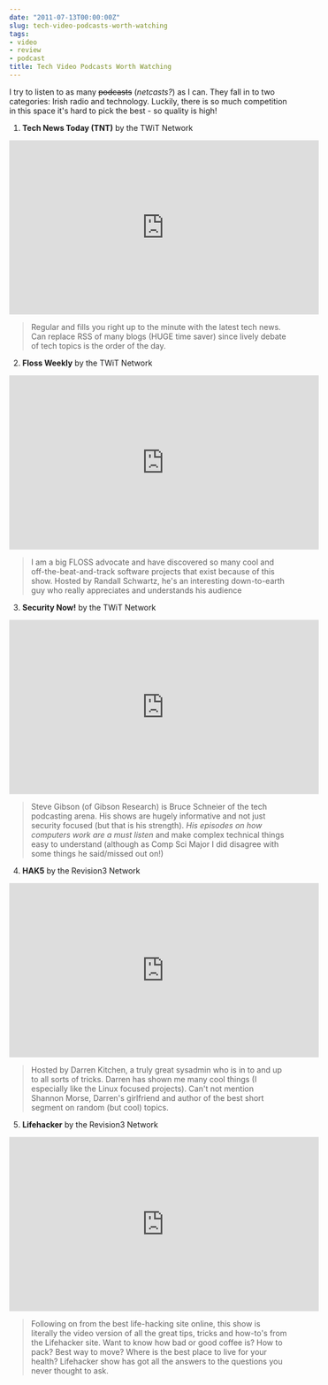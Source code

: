 ```yaml
---
date: "2011-07-13T00:00:00Z"
slug: tech-video-podcasts-worth-watching
tags:
- video
- review
- podcast
title: Tech Video Podcasts Worth Watching
---
```


I try to listen to as many <strike>podcasts</strike> (*netcasts?*) as I can. 
They fall in to two categories: Irish radio and technology.  Luckily, there is 
so much competition in this space it's hard to pick the best - so quality is high!

1. **Tech News Today (TNT)** by the TWiT Network

<iframe width="560" height="315" src="http://www.youtube.com/embed/ZiOI7GbVhoY" frameborder="0" allowfullscreen="allowfullscreen"></iframe>

>Regular and fills you right up to the minute with the latest tech news. 
>Can replace RSS of many blogs (HUGE time saver) since lively debate of 
>tech topics is the order of the day.
			
2. **Floss Weekly** by the TWiT Network

<iframe width="560" height="315" src="http://www.youtube.com/embed/mGC_82RBH7c" frameborder="0" allowfullscreen="allowfullscreen"></iframe>

>I am a big FLOSS advocate and have discovered so many cool and 
>off-the-beat-and-track software projects that exist because of 
>this show. Hosted by Randall Schwartz, he's an interesting 
>down-to-earth guy who really appreciates and understands his audience

3. **Security Now!** by the TWiT Network

<iframe width="560" height="315" src="http://www.youtube.com/embed/XhKqlBpH3Oc" frameborder="0" allowfullscreen="allowfullscreen"></iframe>

>Steve Gibson (of Gibson Research) is Bruce Schneier of the tech 
>podcasting arena. His shows are hugely informative and not just 
>security focused (but that is his strength). 
> *His episodes on how computers work are a must listen* and make 
>complex technical things easy to understand (although as Comp Sci 
>Major I did disagree with some things he said/missed out on!)
			
4. **HAK5** by the Revision3 Network

<iframe width="560" height="315" src="http://www.youtube.com/embed/oIeKnB_5u2U" frameborder="0" allowfullscreen="allowfullscreen"></iframe>

>Hosted by Darren Kitchen, a truly great sysadmin who is in to 
>and up to all sorts of tricks. Darren has shown me many cool 
>things (I especially like the Linux focused projects). Can't 
>not mention Shannon Morse, Darren's girlfriend and author of 
>the best short segment on random (but cool) topics.

5. **Lifehacker** by the Revision3 Network

<iframe width="560" height="315" src="http://www.youtube.com/embed/6oSPmoqt5RE" frameborder="0" allowfullscreen="allowfullscreen"></iframe>

>Following on from the best life-hacking site online, this 
>show is literally the video version of all the great tips, 
>tricks and how-to's from the Lifehacker site. Want to know 
>how bad or good coffee is? How to pack? Best way to move? 
>Where is the best place to live for your health? Lifehacker 
>show has got all the answers to the questions you never thought 
>to ask.